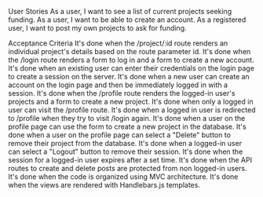 User Stories
As a user, I want to see a list of current projects seeking funding.
As a user, I want to be able to create an account.
As a registered user, I want to post my own projects to ask for funding.

Acceptance Criteria
It's done when the /project/:id route renders an individual project's details based on the route parameter id.
It's done when the /login route renders a form to log in and a form to create a new account.
It's done when an existing user can enter their credentials on the login page to create a session on the server.
It's done when a new user can create an account on the login page and then be immediately logged in with a session.
It's done when the /profile route renders the logged-in user's projects and a form to create a new project.
It's done when only a logged in user can visit the /profile route.
It's done when a logged in user is redirected to /profile when they try to visit /login again.
It's done when a user on the profile page can use the form to create a new project in the database.
It's done when a user on the profile page can select a "Delete" button to remove their project from the database.
It's done when a logged-in user can select a "Logout" button to remove their session.
It's done when the session for a logged-in user expires after a set time.
It's done when the API routes to create and delete posts are protected from non logged-in users.
It's done when the code is organized using MVC architecture.
It's done when the views are rendered with Handlebars.js templates.
